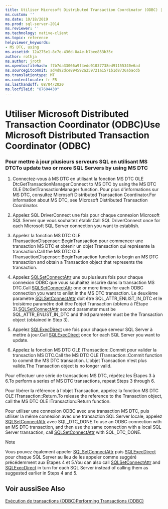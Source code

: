 ```yaml
---
title: Utiliser Microsoft Distributed Transaction Coordinator (ODBC) | Microsoft Docs
ms.custom: ''
ms.date: 10/18/2019
ms.prod: sql-server-2014
ms.reviewer: ''
ms.technology: native-client
ms.topic: reference
helpviewer_keywords:
- MS DTC, using
ms.assetid: 12a275e1-8c7e-436d-8a4e-b7bee853b35c
author: rothja
ms.author: jroth
ms.openlocfilehash: f7b7da33066a9f4edd01037738ed91155340e6ad
ms.sourcegitcommit: ad4d92dce894592a259721a1571b1d8736abacdb
ms.translationtype: MT
ms.contentlocale: fr-FR
ms.lasthandoff: 08/04/2020
ms.locfileid: "87604430"
---
```

# <a name="use-microsoft-distributed-transaction-coordinator-odbc"></a><span data-ttu-id="ccef9-102">Utiliser Microsoft Distributed Transaction Coordinator (ODBC)</span><span class="sxs-lookup"><span data-stu-id="ccef9-102">Use Microsoft Distributed Transaction Coordinator (ODBC)</span></span>
    
### <a name="to-update-two-or-more-sql-servers-by-using-ms-dtc"></a><span data-ttu-id="ccef9-103">Pour mettre à jour plusieurs serveurs SQL en utilisant MS DTC</span><span class="sxs-lookup"><span data-stu-id="ccef9-103">To update two or more SQL Servers by using MS DTC</span></span>  
  
1.  <span data-ttu-id="ccef9-104">Connectez-vous à MS DTC en utilisant la fonction MS DTC OLE DtcGetTransactionManager.</span><span class="sxs-lookup"><span data-stu-id="ccef9-104">Connect to MS DTC by using the MS DTC OLE DtcGetTransactionManager function.</span></span> <span data-ttu-id="ccef9-105">Pour plus d'informations sur MS DTC, consultez Microsoft Distributed Transaction Coordinator.</span><span class="sxs-lookup"><span data-stu-id="ccef9-105">For information about MS DTC, see Microsoft Distributed Transaction Coordinator.</span></span>  
  
2.  <span data-ttu-id="ccef9-106">Appelez SQL DriverConnect une fois pour chaque connexion Microsoft SQL Server que vous souhaitez établir.</span><span class="sxs-lookup"><span data-stu-id="ccef9-106">Call SQL DriverConnect once for each Microsoft SQL Server connection you want to establish.</span></span>  
  
3.  <span data-ttu-id="ccef9-107">Appelez la fonction MS DTC OLE ITransactionDispenser::BeginTransaction pour commencer une transaction MS DTC et obtenir un objet Transaction qui représente la transaction.</span><span class="sxs-lookup"><span data-stu-id="ccef9-107">Call the MS DTC OLE ITransactionDispenser::BeginTransaction function to begin an MS DTC transaction and obtain a Transaction object that represents the transaction.</span></span>  
  
4.  <span data-ttu-id="ccef9-108">Appelez [SQLSetConnectAttr](../native-client-odbc-api/sqlsetconnectattr.md) une ou plusieurs fois pour chaque connexion ODBC que vous souhaitez inscrire dans la transaction MS DTC.</span><span class="sxs-lookup"><span data-stu-id="ccef9-108">Call [SQLSetConnectAttr](../native-client-odbc-api/sqlsetconnectattr.md) one or more times for each ODBC connection you want to enlist in the MS DTC transaction.</span></span> <span data-ttu-id="ccef9-109">Le deuxième paramètre [SQLSetConnectAttr](../native-client-odbc-api/sqlsetconnectattr.md) doit être SQL_ATTR_ENLIST_IN_DTC et le troisième paramètre doit être l’objet Transaction (obtenu à l’Étape 3).</span><span class="sxs-lookup"><span data-stu-id="ccef9-109">[SQLSetConnectAttr](../native-client-odbc-api/sqlsetconnectattr.md) second parameter must be SQL_ATTR_ENLIST_IN_DTC and third parameter must be the Transaction object (obtained in Step 3).</span></span>  
  
5.  <span data-ttu-id="ccef9-110">Appelez [SQLExecDirect](https://go.microsoft.com/fwlink/?LinkId=58399) une fois pour chaque serveur SQL Server à mettre à jour.</span><span class="sxs-lookup"><span data-stu-id="ccef9-110">Call [SQLExecDirect](https://go.microsoft.com/fwlink/?LinkId=58399) once for each SQL Server you want to update.</span></span>  
  
6.  <span data-ttu-id="ccef9-111">Appelez la fonction MS DTC OLE ITransaction::Commit pour valider la transaction MS DTC.</span><span class="sxs-lookup"><span data-stu-id="ccef9-111">Call the MS DTC OLE ITransaction::Commit function to commit the MS DTC transaction.</span></span> <span data-ttu-id="ccef9-112">L'objet Transaction n'est plus valide.</span><span class="sxs-lookup"><span data-stu-id="ccef9-112">The Transaction object is no longer valid.</span></span>  
  
 <span data-ttu-id="ccef9-113">Pour effectuer une série de transactions MS DTC, répétez les Étapes 3 à 6.</span><span class="sxs-lookup"><span data-stu-id="ccef9-113">To perform a series of MS DTC transactions, repeat Steps 3 through 6.</span></span>  
  
 <span data-ttu-id="ccef9-114">Pour libérer la référence à l'objet Transaction, appelez la fonction MS DTC OLE ITransaction::Return.</span><span class="sxs-lookup"><span data-stu-id="ccef9-114">To release the reference to the Transaction object, call the MS DTC OLE ITransaction::Return function.</span></span>  
  
 <span data-ttu-id="ccef9-115">Pour utiliser une connexion ODBC avec une transaction MS DTC, puis utiliser la même connexion avec une transaction SQL Server locale, appelez [SQLSetConnectAttr](../native-client-odbc-api/sqlsetconnectattr.md) avec SQL_DTC_DONE.</span><span class="sxs-lookup"><span data-stu-id="ccef9-115">To use an ODBC connection with an MS DTC transaction, and then use the same connection with a local SQL Server transaction, call [SQLSetConnectAttr](../native-client-odbc-api/sqlsetconnectattr.md) with SQL_DTC_DONE.</span></span>  
  
> [!NOTE]  
>  <span data-ttu-id="ccef9-116">Vous pouvez également appeler [SQLSetConnectAttr](../native-client-odbc-api/sqlsetconnectattr.md) puis [SQLExecDirect](https://go.microsoft.com/fwlink/?LinkId=58399) pour chaque SQL Server au lieu de les appeler comme suggéré précédemment aux Étapes 4 et 5.</span><span class="sxs-lookup"><span data-stu-id="ccef9-116">You can also call [SQLSetConnectAttr](../native-client-odbc-api/sqlsetconnectattr.md) and [SQLExecDirect](https://go.microsoft.com/fwlink/?LinkId=58399) in turn for each SQL Server instead of calling them as suggested earlier in Steps 4 and 5.</span></span>  
  
## <a name="see-also"></a><span data-ttu-id="ccef9-117">Voir aussi</span><span class="sxs-lookup"><span data-stu-id="ccef9-117">See Also</span></span>  
 [<span data-ttu-id="ccef9-118">Exécution de transactions &#40;ODBC&#41;</span><span class="sxs-lookup"><span data-stu-id="ccef9-118">Performing Transactions &#40;ODBC&#41;</span></span>](../../database-engine/dev-guide/performing-transactions-odbc.md)  
  
  
